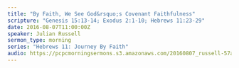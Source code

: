 ```yaml
---
title: "By Faith, We See God&rsquo;s Covenant Faithfulness"
scripture: "Genesis 15:13-14; Exodus 2:1-10; Hebrews 11:23-29"
date: 2016-08-07T11:00:00Z
speaker: Julian Russell
sermon_type: morning
series: "Hebrews 11: Journey By Faith"
audio: https://pcpcmorningsermons.s3.amazonaws.com/20160807_russell-57a8b71370b8f.mp3 
---
```



